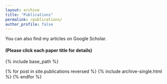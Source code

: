 ```yaml
---
layout: archive
title: "Publications"
permalink: /publications/
author_profile: false
---
```

<link rel="stylesheet" href="https://cdnjs.cloudflare.com/ajax/libs/font-awesome/6.2.0/css/all.min.css" integrity="sha512-xh6O/CkQoPOWDdYTDqeRdPCVd1SpvCA9XXcUnZS2FmJNp1coAFzvtCN9BmamE+4aHK8yyUHUSCcJHgXloTyT2A==" crossorigin="anonymous" referrerpolicy="no-referrer" />
You can also find my articles on <a href="{{author.googlescholar}}" style="text-decoration: none;" href="https://scholar.google.com/citations?user=_IiJTasAAAAJ&hl=en" target="_blank"><i class="fas fa-fw fa-graduation-cap"></i> Google Scholar</a>.
<h4>(Please click each paper title for details)</h4>
<!-- {% if author.googlescholar %} -->
<!-- You can also find my articles on <u><a href="{{author.googlescholar}}" target="_blank">my Google Scholar profile</a>.</u> -->
<!-- {% endif %} -->

{% include base_path %}

{% for post in site.publications reversed %}
  {% include archive-single.html %}
{% endfor %}
